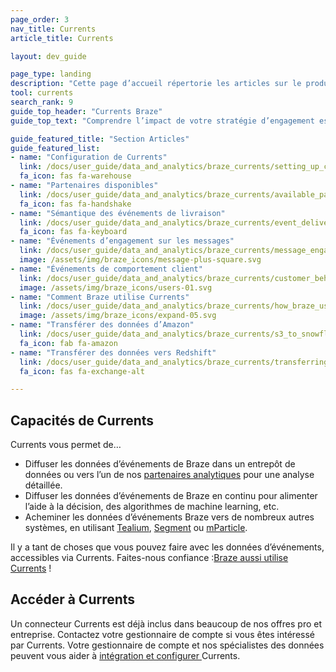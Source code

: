 ```yaml
---
page_order: 3
nav_title: Currents
article_title: Currents

layout: dev_guide

page_type: landing
description: "Cette page d’accueil répertorie les articles sur le produit de données Braze appelé Currents. Ici, vous trouverez comment configurer Currents, les partenaires disponibles, la sémantique de livraison, les glossaires d’événements, etc."
tool: currents
search_rank: 9
guide_top_header: "Currents Braze"
guide_top_text: "Comprendre l’impact de votre stratégie d’engagement est essentiel pour informer votre itération et optimiser vos communications avec vos utilisateurs. Afin de garantir que ces précieuses données d’engagement sont étroitement intégrées au reste de vos opérations et contribuent à amplifier votre investissement dans la science des données, la plateforme Braze suit un large éventail de données d’événements de votre intégration pour l’analyse, le reciblage et d’autres cas d’utilisation ailleurs sur vos propres systèmes. <br> <br>L’outil Currents est un flux de données en temps réel de vos événements d’engagement qui est l’exportation la plus robuste, tout en étant granulaire, depuis la plateforme Braze. Il fournit vos données dans un type de fichier Avro à l’un de nos nombreux <a href='https://www.braze.com/docs/user_guide/data_and_analytics/braze_currents/available_partners/'>partenaires de données</a>, vous permettant d’utiliser les données uniques et précieuses que Braze crée pour alimenter vos efforts BI et d’analyse dans d’autres plateformes de premier ordre."

guide_featured_title: "Section Articles"
guide_featured_list:
- name: "Configuration de Currents"
  link: /docs/user_guide/data_and_analytics/braze_currents/setting_up_currents/
  fa_icon: fas fa-warehouse
- name: "Partenaires disponibles"
  link: /docs/user_guide/data_and_analytics/braze_currents/available_partners/
  fa_icon: fas fa-handshake
- name: "Sémantique des événements de livraison"
  link: /docs/user_guide/data_and_analytics/braze_currents/event_delivery_semantics/
  fa_icon: fas fa-keyboard
- name: "Événements d’engagement sur les messages"
  link: /docs/user_guide/data_and_analytics/braze_currents/message_engagement_events/
  image: /assets/img/braze_icons/message-plus-square.svg
- name: "Événements de comportement client"
  link: /docs/user_guide/data_and_analytics/braze_currents/customer_behavior_events/
  image: /assets/img/braze_icons/users-01.svg
- name: "Comment Braze utilise Currents"
  link: /docs/user_guide/data_and_analytics/braze_currents/how_braze_uses_currents/
  image: /assets/img/braze_icons/expand-05.svg
- name: "Transférer des données d’Amazon"
  link: /docs/user_guide/data_and_analytics/braze_currents/s3_to_snowflake/
  fa_icon: fab fa-amazon
- name: "Transférer des données vers Redshift"
  link: /docs/user_guide/data_and_analytics/braze_currents/transferring_data_to_redshift/
  fa_icon: fas fa-exchange-alt

---
```


## Capacités de Currents

Currents vous permet de…
* Diffuser les données d’événements de Braze dans un entrepôt de données ou vers l’un de nos [partenaires analytiques]({{site.baseurl}}/user_guide/data_and_analytics/braze_currents/available_partners/) pour une analyse détaillée.
* Diffuser les données d’événements de Braze en continu pour alimenter l’aide à la décision, des algorithmes de machine learning, etc.
* Acheminer les données d’événements Braze vers de nombreux autres systèmes, en utilisant [Tealium]({{site.baseurl}}/partners/data_and_infrastructure_agility/customer_data_platform/tealium/tealium/), [Segment]({{site.baseurl}}/partners/data_and_infrastructure_agility/customer_data_platform/segment/segment/) ou [mParticle]({{site.baseurl}}/partners/data_and_infrastructure_agility/customer_data_platform/mParticle/mparticle_for_currents/).

Il y a tant de choses que vous pouvez faire avec les données d’événements, accessibles via Currents. Faites-nous confiance :[Braze aussi utilise Currents]({{site.baseurl}}/user_guide/data_and_analytics/braze_currents/how_braze_uses_currents/) !

## Accéder à Currents

Un connecteur Currents est déjà inclus dans beaucoup de nos offres pro et entreprise. Contactez votre gestionnaire de compte si vous êtes intéressé par Currents. Votre gestionnaire de compte et nos spécialistes des données peuvent vous aider à [intégration et configurer ]({{site.baseurl}}/user_guide/data_and_analytics/braze_currents/setting_up_currents/) Currents.

<br><br>